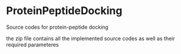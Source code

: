 # ProteinPeptideDocking
Source codes for protein-peptide docking

the zip file contains all the implemented source codes as well as their required parameteres
